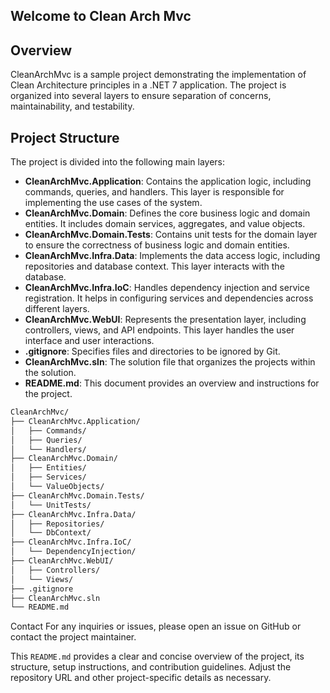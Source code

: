 ## Welcome to Clean Arch Mvc

## Overview
CleanArchMvc is a sample project demonstrating the implementation of Clean Architecture principles in a .NET 7 application. The project is organized into several layers to ensure separation of concerns, maintainability, and testability.

## Project Structure
The project is divided into the following main layers:

- **CleanArchMvc.Application**: Contains the application logic, including commands, queries, and handlers. This layer is responsible for implementing the use cases of the system.
- **CleanArchMvc.Domain**: Defines the core business logic and domain entities. It includes domain services, aggregates, and value objects.
- **CleanArchMvc.Domain.Tests**: Contains unit tests for the domain layer to ensure the correctness of business logic and domain entities.
- **CleanArchMvc.Infra.Data**: Implements the data access logic, including repositories and database context. This layer interacts with the database.
- **CleanArchMvc.Infra.IoC**: Handles dependency injection and service registration. It helps in configuring services and dependencies across different layers.
- **CleanArchMvc.WebUI**: Represents the presentation layer, including controllers, views, and API endpoints. This layer handles the user interface and user interactions.
- **.gitignore**: Specifies files and directories to be ignored by Git.
- **CleanArchMvc.sln**: The solution file that organizes the projects within the solution.
- **README.md**: This document provides an overview and instructions for the project.

```bash
CleanArchMvc/
├── CleanArchMvc.Application/
│   ├── Commands/
│   ├── Queries/
│   └── Handlers/
├── CleanArchMvc.Domain/
│   ├── Entities/
│   ├── Services/
│   └── ValueObjects/
├── CleanArchMvc.Domain.Tests/
│   └── UnitTests/
├── CleanArchMvc.Infra.Data/
│   ├── Repositories/
│   └── DbContext/
├── CleanArchMvc.Infra.IoC/
│   └── DependencyInjection/
├── CleanArchMvc.WebUI/
│   ├── Controllers/
│   └── Views/
├── .gitignore
├── CleanArchMvc.sln
└── README.md
```

Contact
For any inquiries or issues, please open an issue on GitHub or contact the project maintainer.

This `README.md` provides a clear and concise overview of the project, its structure, setup instructions, and contribution guidelines. Adjust the repository URL and other project-specific details as necessary.
